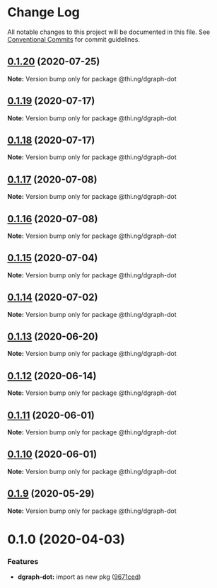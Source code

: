 # Change Log

All notable changes to this project will be documented in this file.
See [Conventional Commits](https://conventionalcommits.org) for commit guidelines.

## [0.1.20](https://github.com/thi-ng/umbrella/compare/@thi.ng/dgraph-dot@0.1.19...@thi.ng/dgraph-dot@0.1.20) (2020-07-25)

**Note:** Version bump only for package @thi.ng/dgraph-dot





## [0.1.19](https://github.com/thi-ng/umbrella/compare/@thi.ng/dgraph-dot@0.1.18...@thi.ng/dgraph-dot@0.1.19) (2020-07-17)

**Note:** Version bump only for package @thi.ng/dgraph-dot





## [0.1.18](https://github.com/thi-ng/umbrella/compare/@thi.ng/dgraph-dot@0.1.17...@thi.ng/dgraph-dot@0.1.18) (2020-07-17)

**Note:** Version bump only for package @thi.ng/dgraph-dot





## [0.1.17](https://github.com/thi-ng/umbrella/compare/@thi.ng/dgraph-dot@0.1.16...@thi.ng/dgraph-dot@0.1.17) (2020-07-08)

**Note:** Version bump only for package @thi.ng/dgraph-dot





## [0.1.16](https://github.com/thi-ng/umbrella/compare/@thi.ng/dgraph-dot@0.1.15...@thi.ng/dgraph-dot@0.1.16) (2020-07-08)

**Note:** Version bump only for package @thi.ng/dgraph-dot





## [0.1.15](https://github.com/thi-ng/umbrella/compare/@thi.ng/dgraph-dot@0.1.14...@thi.ng/dgraph-dot@0.1.15) (2020-07-04)

**Note:** Version bump only for package @thi.ng/dgraph-dot





## [0.1.14](https://github.com/thi-ng/umbrella/compare/@thi.ng/dgraph-dot@0.1.13...@thi.ng/dgraph-dot@0.1.14) (2020-07-02)

**Note:** Version bump only for package @thi.ng/dgraph-dot





## [0.1.13](https://github.com/thi-ng/umbrella/compare/@thi.ng/dgraph-dot@0.1.12...@thi.ng/dgraph-dot@0.1.13) (2020-06-20)

**Note:** Version bump only for package @thi.ng/dgraph-dot





## [0.1.12](https://github.com/thi-ng/umbrella/compare/@thi.ng/dgraph-dot@0.1.11...@thi.ng/dgraph-dot@0.1.12) (2020-06-14)

**Note:** Version bump only for package @thi.ng/dgraph-dot





## [0.1.11](https://github.com/thi-ng/umbrella/compare/@thi.ng/dgraph-dot@0.1.10...@thi.ng/dgraph-dot@0.1.11) (2020-06-01)

**Note:** Version bump only for package @thi.ng/dgraph-dot





## [0.1.10](https://github.com/thi-ng/umbrella/compare/@thi.ng/dgraph-dot@0.1.9...@thi.ng/dgraph-dot@0.1.10) (2020-06-01)

**Note:** Version bump only for package @thi.ng/dgraph-dot





## [0.1.9](https://github.com/thi-ng/umbrella/compare/@thi.ng/dgraph-dot@0.1.8...@thi.ng/dgraph-dot@0.1.9) (2020-05-29)

**Note:** Version bump only for package @thi.ng/dgraph-dot





# 0.1.0 (2020-04-03)


### Features

* **dgraph-dot:** import as new pkg ([9671ced](https://github.com/thi-ng/umbrella/commit/9671ceda29b0cd0ebbedce449943eec5abeff882))

